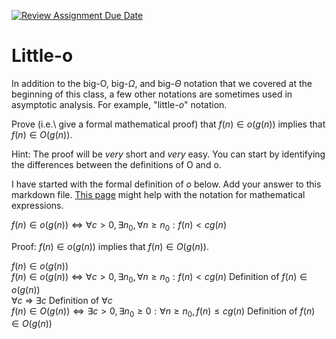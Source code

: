[![Review Assignment Due Date](https://classroom.github.com/assets/deadline-readme-button-24ddc0f5d75046c5622901739e7c5dd533143b0c8e959d652212380cedb1ea36.svg)](https://classroom.github.com/a/wM4-KOzy)
# Little-o

In addition to the big-O, big-$\Omega$, and big-$\Theta$ notation that
we covered at the beginning of this class, a few other notations are sometimes
used in asymptotic analysis.  For example, "little-$o$" notation.

Prove (i.e.\ give a formal mathematical proof) that $f(n)\in o(g(n))$ implies
that $f(n)\in O(g(n))$.

Hint: The proof will be *very* short and *very* easy. You can start by
identifying the differences between the definitions of O and o.

I have started with the formal definition of $o$ below. Add your answer to this
markdown file. [This
page](https://docs.github.com/en/get-started/writing-on-github/working-with-advanced-formatting/writing-mathematical-expressions)
might help with the notation for mathematical expressions.

$f(n)\in o(g(n)) \iff \forall c>0, \exists n_0, \forall n\ge n_0: f(n) < c g(n)$

Proof: $f(n)\in o(g(n))$ implies that $f(n)\in O(g(n))$.

$f(n)\in o(g(n))$ <br>
$f(n)\in o(g(n)) \iff \forall c>0, \exists n_0, \forall n\ge n_0: f(n) < c g(n)$      Definition of $f(n)\in o(g(n))$ <br>
$\forall c$ &#8658; $\exists c$ Definition of $\forall c$                                            
$f(n)\in O(g(n)) \iff \exists c > 0, \exists n_0 \ge 0: \forall n \ge n_0, f(n) \le c g(n)$     Definition of $f(n)\in O(g(n))$                                               

